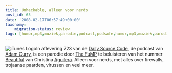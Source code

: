 ```yaml
---
title: Unhackable, alleen voor nerds
post_id: 65
date: '2008-02-17T06:57:49+00:00'
taxonomy:
    migration-status: review
tags: [humor,mp3,muziek,parodie,podcast,podsafe,humor,mp3,muziek,parodie,podcast,podsafe]
---
```

![iTunes Logo](/images/2008/02/itunes-logo.thumbnail.png)In aflevering 723 van de [Daily Source Code](http://www.dailysourcecode.com/), de podcast van [Adam Curry](http://www.curry.com), is een parodie door [The FuMP](http://www.podshow.com/music/?artist_id=8073) te beluisteren van het nummer [Beautiful](http://www.last.fm/music/Christina+Aguilera/_/Beautiful) van Christina [Aguilera](http://www.last.fm/music/Christina+Aguilera). Alleen voor nerds, met alles over firewalls, trojaanse paarden, virussen en veel meer.